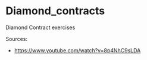# Diamond_contracts

Diamond Contract exercises



Sources: 

- https://www.youtube.com/watch?v=8p4NhC9sLDA
